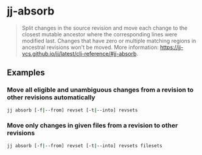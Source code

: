 # jj-absorb

> Split changes in the source revision and move each change to the closest mutable ancestor where the corresponding lines were modified last. Changes that have zero or multiple matching regions in ancestral revisions won't be moved. More information: <https://jj-vcs.github.io/jj/latest/cli-reference/#jj-absorb>.

## Examples

### Move all eligible and unambiguous changes from a revision to other revisions automatically

```bash
jj absorb [-f|--from] revset [-t|--into] revsets
```

### Move only changes in given files from a revision to other revisions

```bash
jj absorb [-f|--from] revset [-t|--into] revsets filesets
```
